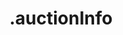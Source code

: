 ---
title: .auctionInfo
excerpt: ''
deprecated: false
hidden: false
metadata:
  title: ''
  description: ''
  robots: index
next:
  description: ''
---